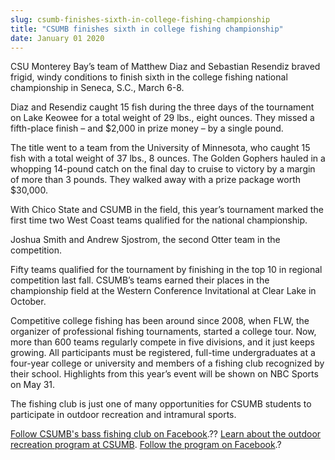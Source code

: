 ```yaml
---
slug: csumb-finishes-sixth-in-college-fishing-championship
title: "CSUMB finishes sixth in college fishing championship"
date: January 01 2020
---
```


<p>CSU Monterey Bay’s team of Matthew Diaz and Sebastian Resendiz braved frigid, windy conditions to finish sixth in the college fishing national championship in Seneca, S.C., March 6-8.
</p><p>Diaz and Resendiz caught 15 fish during the three days of the tournament on Lake Keowee for a total weight of 29 lbs., eight ounces. They missed a fifth-place finish – and $2,000 in prize money – by a single pound.
</p><p>The title went to a team from the University of Minnesota, who caught 15 fish with a total weight of 37 lbs., 8 ounces. The Golden Gophers hauled in a whopping 14-pound catch on the final day to cruise to victory by a margin of more than 3 pounds. They walked away with a prize package worth $30,000.
</p><p>With Chico State and CSUMB in the field, this year’s tournament marked the first time two West Coast teams qualified for the national championship.
</p><p>Joshua Smith and Andrew Sjostrom, the second Otter team in the competition.
</p><p>Fifty teams qualified for the tournament by finishing in the top 10 in regional competition last fall. CSUMB’s teams earned their places in the championship field at the Western Conference Invitational at Clear Lake in October.
</p><p>Competitive college fishing has been around since 2008, when FLW, the organizer of professional fishing tournaments, started a college tour. Now, more than 600 teams regularly compete in five divisions, and it just keeps growing. All participants must be registered, full-time undergraduates at a four-year college or university and members of a fishing club recognized by their school. Highlights from this year’s event will be shown on NBC Sports on May 31.
</p><p>The fishing club is just one of many opportunities for CSUMB students to participate in outdoor recreation and intramural sports.
</p><p><a href="https://www.facebook.com/pages/Cal-State-Monterey-Bay-Bass-Team-CSUMB/155760781183675">Follow CSUMB's bass fishing club on Facebook</a>.?? <a href="http://activities.csumb.edu/outdoor-recreation">Learn about the outdoor recreation program at CSUMB</a>. <a href="https://www.facebook.com/CSUMB.OutdoorRec">Follow the program on Facebook</a>.?
</p><p> 
</p><p> 
</p>
